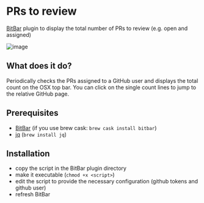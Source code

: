 # PRs to review

[BitBar](https://github.com/matryer/bitbar) plugin to display the total number of PRs to review (e.g. open and assigned)

![image](https://cloud.githubusercontent.com/assets/691940/15679512/74f2e48e-2752-11e6-97bb-e4ece9dd7d76.png)

## What does it do?
Periodically checks the PRs assigned to a GitHub user and displays the total count on the OSX top bar.
You can click on the single count lines to jump to the relative GitHub page.

## Prerequisites
- [BitBar](https://github.com/matryer/bitbar) (if you use brew cask: `brew cask install bitbar`)
- [jq](https://stedolan.github.io/jq/) (`brew install jq`)

## Installation
- copy the script in the BitBar plugin directory
- make it executable (`chmod +x <script>`)
- edit the script to provide the necessary configuration (github tokens and github user)
- refresh BitBar
